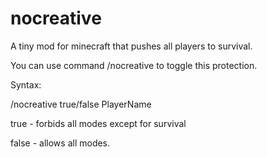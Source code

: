 # nocreative

A tiny mod for minecraft that pushes all players to survival.

You can use command /nocreative to toggle this protection.

Syntax:

/nocreative true/false PlayerName

true - forbids all modes except for survival

false - allows all modes.
